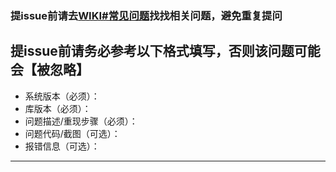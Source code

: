 ### 提issue前请去[**WIKI#常见问题**](https://www.yuque.com/razerdp/basepopup/dgf6ry)找找相关问题，避免重复提问

## 提issue前请务必参考以下格式填写，否则该问题可能会【被忽略】

 - 系统版本（必须）：
 - 库版本（必须）：
 - 问题描述/重现步骤（必须）：
 - 问题代码/截图（可选）：
 - 报错信息（可选）：

---
